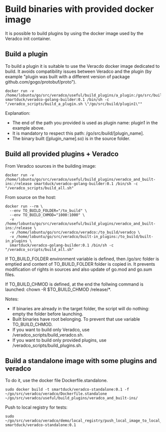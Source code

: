 # Build binaries with provided docker image

It is possible to build plugins by using the docker image used by the Veradco init container.

## Build a plugin

To build a plugin it is suitable to use the Veracdo docker image dedicated to build. It avoids compatibility issues between Veradco and the plugin (by example "plugin was built with a different version of package github.com/gogo/protobuf/proto").

```
docker run -v /home/lobuntu/go/src/veradco/useful/build_plugins/a_plugin:/go/src/build/plugin1 smartduck/veradco-golang-builder:0.1 /bin/sh -c "/veradco_scripts/build_a_plugin.sh \"/go/src/build/plugin1\""
```

Explanation:
- The end of the path you provided is used as plugin name: plugin1 in the example above.
- It is mandatory to respect this path: /go/src/build/[plugin_name].
- The binary built ([plugin_name].so) is in the source folder.

## Build all provided plugins + Veradco

From Veradco sources in the building image:
```
docker run -v /home/lobuntu/go/src/veradco/useful/build_plugins/veradco_and_built-ins:/release smartduck/veradco-golang-builder:0.1 /bin/sh -c "/veradco_scripts/build_all.sh"
```

From source on the host:
```
docker run --rm \
  --env TO_BUILD_FOLDER="/to_build" \
  --env TO_BUILD_CHMOD="1000:1000" \
  -v /home/lobuntu/go/src/veradco/useful/build_plugins/veradco_and_built-ins:/release \
  -v /home/lobuntu/go/src/veradco/veradco:/to_build/veradco \
  -v /home/lobuntu/go/src/veradco/built-in_plugins:/to_build/built-in_plugins \
  smartduck/veradco-golang-builder:0.1 /bin/sh -c "/veradco_scripts/build_all.sh"
```
If TO_BUILD_FOLDER environment variable is defined, then /go/src folder is emptied and content of TO_BUILD_FOLDER folder is copied in. It prevents modification of rights in sources and also update of go.mod and go.sum files.

If TO_BUILD_CHMOD is defined, at the end the follwing command is launched: chown -R $TO_BUILD_CHMOD /release/*.

Notes:
- If binaries are already in the target folder, the script will do nothing: empty the folder before launching.
- Built binaries have root belonging. To prevent that use variable TO_BUILD_CHMOD.
- If you want to build only Veradco, use /veradco_scripts/build_veradco.sh.
- If you want to build only provided plugins, use /veradco_scripts/build_plugins.sh.

## Build a standalone image with some plugins and veradco

To do it, use the docker file Dockerfile.standalone.

```
sudo docker build -t smartduck/veradco-standalone:0.1 -f ~/go/src/veradco/veradco/Dockerfile.standalone ~/go/src/veradco/useful/build_plugins/veradco_and_built-ins/
```

Push to local registry for tests:
```
sudo ~/go/src/veradco/veradco/demo/local_registry/push_local_image_to_local_registry.sh smartduck/veradco-standalone:0.1
```
